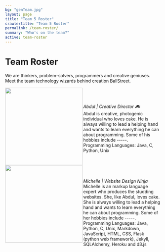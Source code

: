 ```yaml
---
bg: "genTeam.jpg"
layout: page
title: "Team 5 Roster"
crawlertitle: "Team 5 Roster"
permalink: /team-roster/
summary: "Who's on the team?"
active: team-roster
---
```

# Team Roster
We are thinkers, problem-solvers, programmers and creative geniuses. <br>Meet the team technology wizards behind creation BallStreet.

 <img src= "/CS2212-Team5/assets/images/profile.png" width = "250px"  align = "left"/><br><br>
 <br><i>Abdul | Creative Director :video_game:</i><br>
 Abdul is creative, photogenic individual who loves cake. He is always willing to lead a helping hand and wants to learn everything he can about programming. Some of his hobbies include -----.<br>
 Programming Languages: Java, C, Python, Unix<br>
 
 
 <br>
<img src= "/CS2212-Team5/assets/images/profileMichelle.png" width = "250px"  align = "left"/><br><br>
<br><i>Michelle | Website Design Ninja</i><br>
Michelle is an markup language expert who produces the studding websites. She, like Abdul, loves cake. She is always willing to lead a helping hand and wants to learn everything he can about programming. Some of her hobbies include -----.<br>
Programming Languages: Java, Python, C, Unix, Markdown, JavaScript, HTML, CSS, Flask (python web framework), Jekyll, SQLAlchemy, Heroku and d3.js



